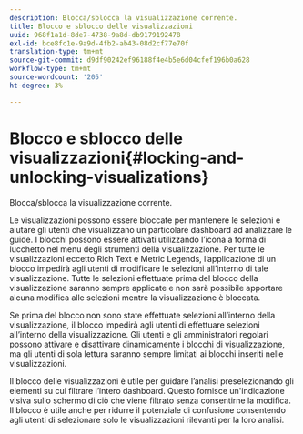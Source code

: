 ```yaml
---
description: Blocca/sblocca la visualizzazione corrente.
title: Blocco e sblocco delle visualizzazioni
uuid: 968f1a1d-8de7-4738-9a8d-db9179192478
exl-id: bce8fc1e-9a9d-4fb2-ab43-08d2cf77e70f
translation-type: tm+mt
source-git-commit: d9df90242ef96188f4e4b5e6d04cfef196b0a628
workflow-type: tm+mt
source-wordcount: '205'
ht-degree: 3%

---
```


# Blocco e sblocco delle visualizzazioni{#locking-and-unlocking-visualizations}

Blocca/sblocca la visualizzazione corrente.

Le visualizzazioni possono essere bloccate per mantenere le selezioni e aiutare gli utenti che visualizzano un particolare dashboard ad analizzare le guide. I blocchi possono essere attivati utilizzando l’icona a forma di lucchetto nel menu degli strumenti della visualizzazione. Per tutte le visualizzazioni eccetto Rich Text e Metric Legends, l’applicazione di un blocco impedirà agli utenti di modificare le selezioni all’interno di tale visualizzazione. Tutte le selezioni effettuate prima del blocco della visualizzazione saranno sempre applicate e non sarà possibile apportare alcuna modifica alle selezioni mentre la visualizzazione è bloccata.

Se prima del blocco non sono state effettuate selezioni all’interno della visualizzazione, il blocco impedirà agli utenti di effettuare selezioni all’interno della visualizzazione. Gli utenti e gli amministratori regolari possono attivare e disattivare dinamicamente i blocchi di visualizzazione, ma gli utenti di sola lettura saranno sempre limitati ai blocchi inseriti nelle visualizzazioni.

Il blocco delle visualizzazioni è utile per guidare l’analisi preselezionando gli elementi su cui filtrare l’intero dashboard. Questo fornisce un&#39;indicazione visiva sullo schermo di ciò che viene filtrato senza consentirne la modifica. Il blocco è utile anche per ridurre il potenziale di confusione consentendo agli utenti di selezionare solo le visualizzazioni rilevanti per la loro analisi.
